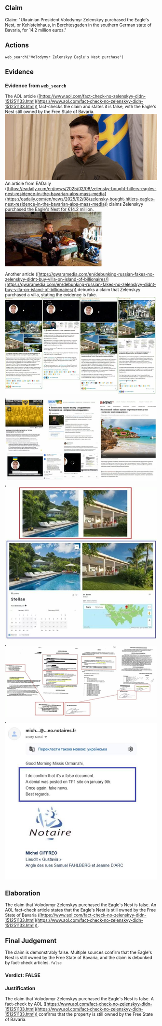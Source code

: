 ## Claim
Claim: "Ukrainian President Volodymyr Zelenskyy purchased the Eagle's Nest, or Kehlsteinhaus, in Berchtesgaden in the southern German state of Bavaria, for 14.2 million euros."

## Actions
```
web_search("Volodymyr Zelenskyy Eagle's Nest purchase")
```

## Evidence
### Evidence from `web_search`
The AOL article ([https://www.aol.com/fact-check-no-zelenskyy-didn-151251133.html](https://www.aol.com/fact-check-no-zelenskyy-didn-151251133.html)) fact-checks the claim and states it is false, with the Eagle's Nest still owned by the Free State of Bavaria. ![image 1524](media/2025-08-07_18-47-1754592456-339264.jpg) An article from EADaily ([https://eadaily.com/en/news/2025/02/08/zelensky-bought-hitlers-eagles-nest-residence-in-the-bavarian-alps-mass-media](https://eadaily.com/en/news/2025/02/08/zelensky-bought-hitlers-eagles-nest-residence-in-the-bavarian-alps-mass-media)) claims Zelenskyy purchased the Eagle's Nest for €14.2 million. ![image 1548](media/2025-08-07_18-48-1754592484-932343.jpg)

Another article ([https://gwaramedia.com/en/debunking-russian-fakes-no-zelenskyy-didnt-buy-villa-on-island-of-billionaires/](https://gwaramedia.com/en/debunking-russian-fakes-no-zelenskyy-didnt-buy-villa-on-island-of-billionaires/)) debunks a claim that Zelenskyy purchased a villa, stating the evidence is fake. ![image 1550](media/2025-08-07_18-48-1754592487-967409.jpg), ![image 1551](media/2025-08-07_18-48-1754592489-941317.jpg), ![image 1552](media/2025-08-07_18-48-1754592492-084293.jpg), ![image 1553](media/2025-08-07_18-48-1754592495-928314.jpg), ![image 1554](media/2025-08-07_18-48-1754592496-123937.jpg)


## Elaboration
The claim that Volodymyr Zelenskyy purchased the Eagle's Nest is false. An AOL fact-check article states that the Eagle's Nest is still owned by the Free State of Bavaria ([https://www.aol.com/fact-check-no-zelenskyy-didn-151251133.html](https://www.aol.com/fact-check-no-zelenskyy-didn-151251133.html)).


## Final Judgement
The claim is demonstrably false. Multiple sources confirm that the Eagle's Nest is still owned by the Free State of Bavaria, and the claim is debunked by fact-check articles. `false`

### Verdict: FALSE

### Justification
The claim that Volodymyr Zelenskyy purchased the Eagle's Nest is false. A fact-check by AOL ([https://www.aol.com/fact-check-no-zelenskyy-didn-151251133.html](https://www.aol.com/fact-check-no-zelenskyy-didn-151251133.html)) confirms that the property is still owned by the Free State of Bavaria.
